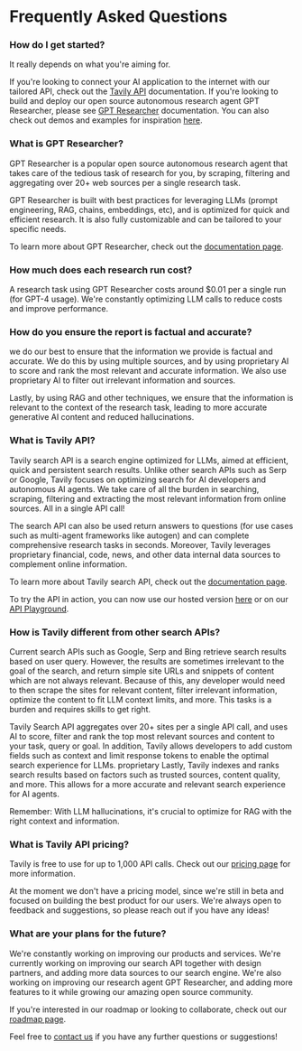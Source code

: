 # Frequently Asked Questions

### How do I get started?
It really depends on what you're aiming for. 

If you're looking to connect your AI application to the internet with our tailored API, check out the [Tavily API](/docs/tavily-api/introduction) documentation. 
If you're looking to build and deploy our open source autonomous research agent GPT Researcher, please see [GPT Researcher](/docs/gpt-researcher/introduction) documentation.
You can also check out demos and examples for inspiration [here](/docs/examples/examples).
### What is GPT Researcher?
GPT Researcher is a popular open source autonomous research agent that takes care of the tedious task of research for you, by scraping, filtering and aggregating over 20+ web sources per a single research task.

GPT Researcher is built with best practices for leveraging LLMs (prompt engineering, RAG, chains, embeddings, etc), and is optimized for quick and efficient research. It is also fully customizable and can be tailored to your specific needs.

To learn more about GPT Researcher, check out the [documentation page](/docs/gpt-researcher/introduction).
### How much does each research run cost?
A research task using GPT Researcher costs around $0.01 per a single run (for GPT-4 usage). We're constantly optimizing LLM calls to reduce costs and improve performance. 
### How do you ensure the report is factual and accurate?
we do our best to ensure that the information we provide is factual and accurate. We do this by using multiple sources, and by using proprietary AI to score and rank the most relevant and accurate information. We also use proprietary AI to filter out irrelevant information and sources.

Lastly, by using RAG and other techniques, we ensure that the information is relevant to the context of the research task, leading to more accurate generative AI content and reduced hallucinations.

### What is Tavily API?
Tavily search API is a search engine optimized for LLMs, aimed at efficient, quick and persistent search results. Unlike other search APIs such as Serp or Google, Tavily focuses on optimizing search for AI developers and autonomous AI agents. We take care of all the burden in searching, scraping, filtering and extracting the most relevant information from online sources. All in a single API call!

The search API can also be used return answers to questions (for use cases such as multi-agent frameworks like autogen) and can complete comprehensive research tasks in seconds. Moreover, Tavily leverages proprietary financial, code, news, and other data internal data sources to complement online information.

To learn more about Tavily search API, check out the [documentation page](/docs/tavily-api/introduction).

To try the API in action, you can now use our hosted version [here](https://app.tavily.com/chat) or on our [API Playground](https://app.tavily.com/playground).
### How is Tavily different from other search APIs?
Current search APIs such as Google, Serp and Bing retrieve search results based on user query. However, the results are sometimes irrelevant to the goal of the search, and return simple site URLs and snippets of content which are not always relevant. Because of this, any developer would need to then scrape the sites for relevant content, filter irrelevant information, optimize the content to fit LLM context limits, and more. This tasks is a burden and requires skills to get right.

Tavily Search API aggregates over 20+ sites per a single API call, and uses  AI to score, filter and rank the top most relevant sources and content to your task, query or goal. In addition, Tavily allows developers to add custom fields such as context and limit response tokens to enable the optimal search experience for LLMs.
proprietary
Lastly, Tavily indexes and ranks search results based on factors such as trusted sources, content quality, and more. This allows for a more accurate and relevant search experience for AI agents.

Remember: With LLM hallucinations, it's crucial to optimize for RAG with the right context and information.
### What is Tavily API pricing?
Tavily is free to use for up to 1,000 API calls. Check out our [pricing page](https://tavily.com/#pricing) for more information.

At the moment we don't have a pricing model, since we're still in beta and focused on building the best product for our users. We're always open to feedback and suggestions, so please reach out if you have any ideas!
### What are your plans for the future?
We're constantly working on improving our products and services. We're currently working on improving our search API together with design partners, and adding more data sources to our search engine. We're also working on improving our research agent GPT Researcher, and adding more features to it while growing our amazing open source community.

If you're interested in our roadmap or looking to collaborate, check out our [roadmap page](https://trello.com/b/3O7KBePw/gpt-researcher-roadmap). 

Feel free to [contact us](mailto:support@tavily.com) if you have any further questions or suggestions!